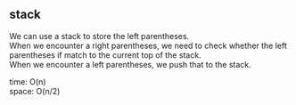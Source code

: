 ## stack
We can use a stack to store the left parentheses.<br>
When we encounter a right parentheses, we need to check whether the left parentheses if match to the current top of the stack.<br>
When we encounter a left parentheses, we push that to the stack.

time: O(n)<br>
space: O(n/2)
